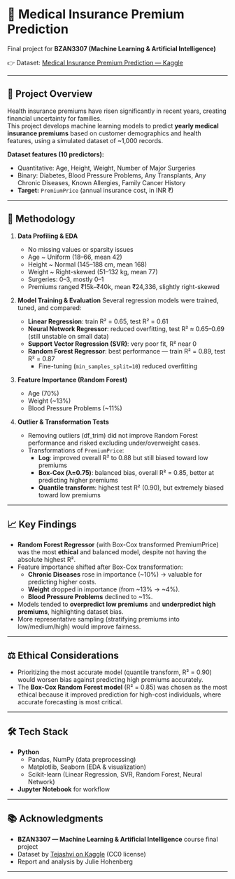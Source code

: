 # 🏥 Medical Insurance Premium Prediction

Final project for **BZAN3307 (Machine Learning & Artificial Intelligence)**  

👉 Dataset: [Medical Insurance Premium Prediction — Kaggle](https://www.kaggle.com/datasets/tejashvi14/medical-insurance-premium-prediction/data)  

---

## 📌 Project Overview
Health insurance premiums have risen significantly in recent years, creating financial uncertainty for families.  
This project develops machine learning models to predict **yearly medical insurance premiums** based on customer demographics and health features, using a simulated dataset of ~1,000 records.  

**Dataset features (10 predictors):**  
- Quantitative: Age, Height, Weight, Number of Major Surgeries  
- Binary: Diabetes, Blood Pressure Problems, Any Transplants, Any Chronic Diseases, Known Allergies, Family Cancer History  
- **Target:** `PremiumPrice` (annual insurance cost, in INR ₹)  

---

## 🔬 Methodology
1. **Data Profiling & EDA**
   - No missing values or sparsity issues  
   - Age ~ Uniform (18–66, mean 42)  
   - Height ~ Normal (145–188 cm, mean 168)  
   - Weight ~ Right-skewed (51–132 kg, mean 77)  
   - Surgeries: 0–3, mostly 0–1  
   - Premiums ranged ₹15k–₹40k, mean ₹24,336, slightly right-skewed  

2. **Model Training & Evaluation**
   Several regression models were trained, tuned, and compared:  
   - **Linear Regression**: train R² = 0.65, test R² = 0.61  
   - **Neural Network Regressor**: reduced overfitting, test R² ≈ 0.65–0.69 (still unstable on small data)  
   - **Support Vector Regression (SVR)**: very poor fit, R² near 0  
   - **Random Forest Regressor**: best performance — train R² = 0.89, test R² = 0.87  
     - Fine-tuning (`min_samples_split=10`) reduced overfitting  

3. **Feature Importance (Random Forest)**
   - Age (70%)  
   - Weight (~13%)  
   - Blood Pressure Problems (~11%)  

4. **Outlier & Transformation Tests**
   - Removing outliers (df_trim) did not improve Random Forest performance and risked excluding under/overweight cases.  
   - Transformations of `PremiumPrice`:  
     - **Log**: improved overall R² to 0.88 but still biased toward low premiums  
     - **Box-Cox (λ=0.75)**: balanced bias, overall R² = 0.85, better at predicting higher premiums  
     - **Quantile transform**: highest test R² (0.90), but extremely biased toward low premiums  

---

## 📈 Key Findings
- **Random Forest Regressor** (with Box-Cox transformed PremiumPrice) was the most **ethical** and balanced model, despite not having the absolute highest R².  
- Feature importance shifted after Box-Cox transformation:  
  - **Chronic Diseases** rose in importance (~10%) → valuable for predicting higher costs.  
  - **Weight** dropped in importance (from ~13% → ~4%).  
  - **Blood Pressure Problems** declined to ~1%.  
- Models tended to **overpredict low premiums** and **underpredict high premiums**, highlighting dataset bias.  
- More representative sampling (stratifying premiums into low/medium/high) would improve fairness.  

---

## ⚖️ Ethical Considerations
- Prioritizing the most accurate model (quantile transform, R² = 0.90) would worsen bias against predicting high premiums accurately.  
- The **Box-Cox Random Forest model** (R² = 0.85) was chosen as the most ethical because it improved prediction for high-cost individuals, where accurate forecasting is most critical.  

---

## 🛠️ Tech Stack
- **Python**  
  - Pandas, NumPy (data preprocessing)  
  - Matplotlib, Seaborn (EDA & visualization)  
  - Scikit-learn (Linear Regression, SVR, Random Forest, Neural Network)  
- **Jupyter Notebook** for workflow  

---

## 📚 Acknowledgments
- **BZAN3307 — Machine Learning & Artificial Intelligence** course final project  
- Dataset by [Tejashvi on Kaggle](https://www.kaggle.com/datasets/tejashvi14/medical-insurance-premium-prediction/data) (CC0 license)  
- Report and analysis by Julie Hohenberg  

---

